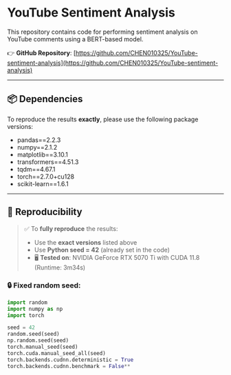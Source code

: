 # YouTube Sentiment Analysis

This repository contains code for performing sentiment analysis on YouTube comments using a BERT-based model.

👉 **GitHub Repository**: [https://github.com/CHEN010325/YouTube-sentiment-analysis](https://github.com/CHEN010325/YouTube-sentiment-analysis)

---

## 📦 Dependencies

To reproduce the results **exactly**, please use the following package versions:

- pandas==2.2.3  
- numpy==2.1.2  
- matplotlib==3.10.1  
- transformers==4.51.3  
- tqdm==4.67.1  
- torch==2.7.0+cu128  
- scikit-learn==1.6.1  


---

## 🔁 Reproducibility

> ✅ To **fully reproduce** the results:
> 
> - Use the **exact versions** listed above  
> - Use **Python seed = 42** (already set in the code)  
> - 🖥️ **Tested on**: NVIDIA GeForce RTX 5070 Ti with CUDA 11.8 (Runtime: 3m34s)




### 🔒 Fixed random seed:

```python
import random
import numpy as np
import torch

seed = 42
random.seed(seed)
np.random.seed(seed)
torch.manual_seed(seed)
torch.cuda.manual_seed_all(seed)
torch.backends.cudnn.deterministic = True
torch.backends.cudnn.benchmark = False**
